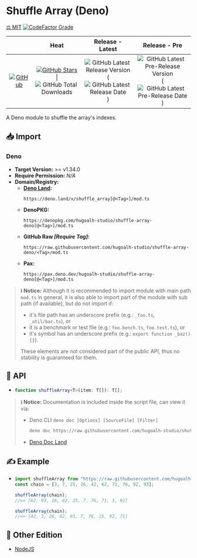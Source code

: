 # Shuffle Array (Deno)

[⚖️ MIT](./LICENSE.md)
[![CodeFactor Grade](https://img.shields.io/codefactor/grade/github/hugoalh-studio/shuffle-array-deno?label=Grade&logo=codefactor&logoColor=ffffff&style=flat-square "CodeFactor Grade")](https://www.codefactor.io/repository/github/hugoalh-studio/shuffle-array-deno)

|  | **Heat** | **Release - Latest** | **Release - Pre** |
|:-:|:-:|:-:|:-:|
| [![GitHub](https://img.shields.io/badge/GitHub-181717?logo=github&logoColor=ffffff&style=flat-square "GitHub")](https://github.com/hugoalh-studio/shuffle-array-deno) | [![GitHub Stars](https://img.shields.io/github/stars/hugoalh-studio/shuffle-array-deno?label=&logoColor=ffffff&style=flat-square "GitHub Stars")](https://github.com/hugoalh-studio/shuffle-array-deno/stargazers) \| ![GitHub Total Downloads](https://img.shields.io/github/downloads/hugoalh-studio/shuffle-array-deno/total?label=&style=flat-square "GitHub Total Downloads") | ![GitHub Latest Release Version](https://img.shields.io/github/release/hugoalh-studio/shuffle-array-deno?sort=semver&label=&style=flat-square "GitHub Latest Release Version") (![GitHub Latest Release Date](https://img.shields.io/github/release-date/hugoalh-studio/shuffle-array-deno?label=&style=flat-square "GitHub Latest Release Date")) | ![GitHub Latest Pre-Release Version](https://img.shields.io/github/release/hugoalh-studio/shuffle-array-deno?include_prereleases&sort=semver&label=&style=flat-square "GitHub Latest Pre-Release Version") (![GitHub Latest Pre-Release Date](https://img.shields.io/github/release-date-pre/hugoalh-studio/shuffle-array-deno?label=&style=flat-square "GitHub Latest Pre-Release Date")) |

A Deno module to shuffle the array's indexes.

## 📥 Import

### Deno

- **Target Version:** >= v1.34.0
- **Require Permission:** *N/A*
- **Domain/Registry:**
  - **[Deno Land](https://deno.land/x/shuffle_array):**
    ```
    https://deno.land/x/shuffle_array[@<Tag>]/mod.ts
    ```
  - **DenoPKG:**
    ```
    https://denopkg.com/hugoalh-studio/shuffle-array-deno[@<Tag>]/mod.ts
    ```
  - **GitHub Raw *\[Require Tag\]*:**
    ```
    https://raw.githubusercontent.com/hugoalh-studio/shuffle-array-deno/<Tag>/mod.ts
    ```
  - **Pax:**
    ```
    https://pax.deno.dev/hugoalh-studio/shuffle-array-deno[@<Tag>]/mod.ts
    ```

> **ℹ️ Notice:** Although it is recommended to import module with main path `mod.ts` in general, it is also able to import part of the module with sub path (if available), but do not import if:
>
> - it's file path has an underscore prefix (e.g.: `_foo.ts`, `_util/bar.ts`), or
> - it is a benchmark or test file (e.g.: `foo.bench.ts`, `foo.test.ts`), or
> - it's symbol has an underscore prefix (e.g.: `export function _baz() {}`).
>
> These elements are not considered part of the public API, thus no stability is guaranteed for them.

## 🧩 API

- ```ts
  function shuffleArray<T>(item: T[]): T[];
  ```

> **ℹ️ Notice:** Documentation is included inside the script file, can view it via:
>
> - Deno CLI `deno doc [Options] [SourceFile] [Filter]`
>   ```sh
>   deno doc https://raw.githubusercontent.com/hugoalh-studio/shuffle-array-deno/main/mod.ts
>   ```
> - [Deno Doc Land](https://doc.deno.land/https://raw.githubusercontent.com/hugoalh-studio/shuffle-array-deno/main/mod.ts)

## ✍️ Example

- ```ts
  import shuffleArray from "https://raw.githubusercontent.com/hugoalh-studio/shuffle-array-deno/main/mod.ts";
  const chain = [3, 7, 25, 26, 42, 62, 71, 76, 92, 93];
  
  shuffleArray(chain);
  //=> [62, 93, 26, 42, 25, 7, 76, 71, 3, 92]
  
  shuffleArray(chain);
  //=> [42, 3, 26, 62, 93, 7, 76, 25, 92, 71]
  ```

## 🔗 Other Edition

- [NodeJS](https://github.com/hugoalh-studio/shuffle-array-nodejs)
